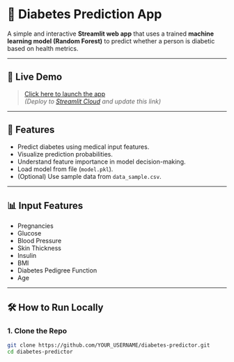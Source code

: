 # 🧠 Diabetes Prediction App

A simple and interactive **Streamlit web app** that uses a trained **machine learning model (Random Forest)** to predict whether a person is diabetic based on health metrics.

---

## 🚀 Live Demo

> [Click here to launch the app](#)  
*(Deploy to [Streamlit Cloud](https://streamlit.io/cloud) and update this link)*

---

## 🧪 Features

- Predict diabetes using medical input features.
- Visualize prediction probabilities.
- Understand feature importance in model decision-making.
- Load model from file (`model.pkl`).
- (Optional) Use sample data from `data_sample.csv`.

---

## 📊 Input Features

- Pregnancies
- Glucose
- Blood Pressure
- Skin Thickness
- Insulin
- BMI
- Diabetes Pedigree Function
- Age

---

## 🛠️ How to Run Locally

### 1. Clone the Repo

```bash
git clone https://github.com/YOUR_USERNAME/diabetes-predictor.git
cd diabetes-predictor
